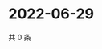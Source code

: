 # 2022-06-29

共 0 条

<!-- BEGIN WEIBO -->
<!-- 最后更新时间 Wed Jun 29 2022 07:14:59 GMT+0800 (China Standard Time) -->

<!-- END WEIBO -->
